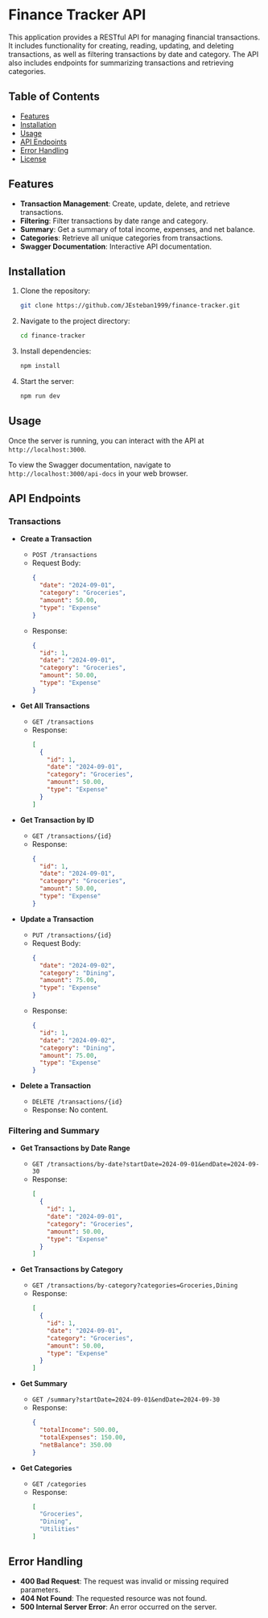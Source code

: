 # Finance Tracker API

This application provides a RESTful API for managing financial transactions. It includes functionality for creating, reading, updating, and deleting transactions, as well as filtering transactions by date and category. The API also includes endpoints for summarizing transactions and retrieving categories.

## Table of Contents

- [Features](#features)
- [Installation](#installation)
- [Usage](#usage)
- [API Endpoints](#api-endpoints)
- [Error Handling](#error-handling)
- [License](#license)

## Features

- **Transaction Management**: Create, update, delete, and retrieve transactions.
- **Filtering**: Filter transactions by date range and category.
- **Summary**: Get a summary of total income, expenses, and net balance.
- **Categories**: Retrieve all unique categories from transactions.
- **Swagger Documentation**: Interactive API documentation.

## Installation

1. Clone the repository:

    ```bash
    git clone https://github.com/JEsteban1999/finance-tracker.git
    ```

2. Navigate to the project directory:

    ```bash
    cd finance-tracker
    ```

3. Install dependencies:

    ```bash
    npm install
    ```
    
4. Start the server:

    ```bash
    npm run dev
    ```

## Usage

Once the server is running, you can interact with the API at `http://localhost:3000`.

To view the Swagger documentation, navigate to `http://localhost:3000/api-docs` in your web browser.

## API Endpoints

### Transactions

- **Create a Transaction**

    - `POST /transactions`
    - Request Body: 
      ```json
      {
        "date": "2024-09-01",
        "category": "Groceries",
        "amount": 50.00,
        "type": "Expense"
      }
      ```
    - Response: 
      ```json
      {
        "id": 1,
        "date": "2024-09-01",
        "category": "Groceries",
        "amount": 50.00,
        "type": "Expense"
      }
      ```

- **Get All Transactions**

    - `GET /transactions`
    - Response: 
      ```json
      [
        {
          "id": 1,
          "date": "2024-09-01",
          "category": "Groceries",
          "amount": 50.00,
          "type": "Expense"
        }
      ]
      ```

- **Get Transaction by ID**

    - `GET /transactions/{id}`
    - Response: 
      ```json
      {
        "id": 1,
        "date": "2024-09-01",
        "category": "Groceries",
        "amount": 50.00,
        "type": "Expense"
      }
      ```

- **Update a Transaction**

    - `PUT /transactions/{id}`
    - Request Body: 
      ```json
      {
        "date": "2024-09-02",
        "category": "Dining",
        "amount": 75.00,
        "type": "Expense"
      }
      ```
    - Response: 
      ```json
      {
        "id": 1,
        "date": "2024-09-02",
        "category": "Dining",
        "amount": 75.00,
        "type": "Expense"
      }
      ```

- **Delete a Transaction**

    - `DELETE /transactions/{id}`
    - Response: No content.

### Filtering and Summary

- **Get Transactions by Date Range**

    - `GET /transactions/by-date?startDate=2024-09-01&endDate=2024-09-30`
    - Response: 
      ```json
      [
        {
          "id": 1,
          "date": "2024-09-01",
          "category": "Groceries",
          "amount": 50.00,
          "type": "Expense"
        }
      ]
      ```

- **Get Transactions by Category**

    - `GET /transactions/by-category?categories=Groceries,Dining`
    - Response: 
      ```json
      [
        {
          "id": 1,
          "date": "2024-09-01",
          "category": "Groceries",
          "amount": 50.00,
          "type": "Expense"
        }
      ]
      ```

- **Get Summary**

    - `GET /summary?startDate=2024-09-01&endDate=2024-09-30`
    - Response: 
      ```json
      {
        "totalIncome": 500.00,
        "totalExpenses": 150.00,
        "netBalance": 350.00
      }
      ```

- **Get Categories**

    - `GET /categories`
    - Response: 
      ```json
      [
        "Groceries",
        "Dining",
        "Utilities"
      ]
      ```

## Error Handling

- **400 Bad Request**: The request was invalid or missing required parameters.
- **404 Not Found**: The requested resource was not found.
- **500 Internal Server Error**: An error occurred on the server.
